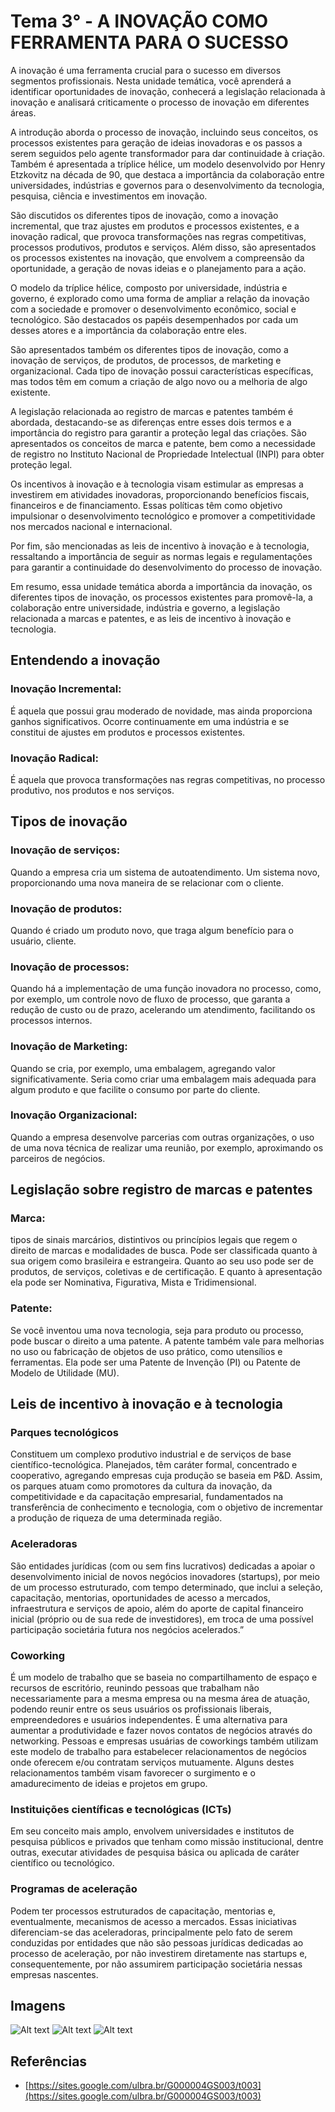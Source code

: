 # Tema 3° - A INOVAÇÃO COMO FERRAMENTA PARA O SUCESSO

A inovação é uma ferramenta crucial para o sucesso em diversos segmentos profissionais. Nesta unidade temática, você aprenderá a identificar oportunidades de inovação, conhecerá a legislação relacionada à inovação e analisará criticamente o processo de inovação em diferentes áreas.

A introdução aborda o processo de inovação, incluindo seus conceitos, os processos existentes para geração de ideias inovadoras e os passos a serem seguidos pelo agente transformador para dar continuidade à criação. Também é apresentada a tríplice hélice, um modelo desenvolvido por Henry Etzkovitz na década de 90, que destaca a importância da colaboração entre universidades, indústrias e governos para o desenvolvimento da tecnologia, pesquisa, ciência e investimentos em inovação.

São discutidos os diferentes tipos de inovação, como a inovação incremental, que traz ajustes em produtos e processos existentes, e a inovação radical, que provoca transformações nas regras competitivas, processos produtivos, produtos e serviços. Além disso, são apresentados os processos existentes na inovação, que envolvem a compreensão da oportunidade, a geração de novas ideias e o planejamento para a ação.

O modelo da tríplice hélice, composto por universidade, indústria e governo, é explorado como uma forma de ampliar a relação da inovação com a sociedade e promover o desenvolvimento econômico, social e tecnológico. São destacados os papéis desempenhados por cada um desses atores e a importância da colaboração entre eles.

São apresentados também os diferentes tipos de inovação, como a inovação de serviços, de produtos, de processos, de marketing e organizacional. Cada tipo de inovação possui características específicas, mas todos têm em comum a criação de algo novo ou a melhoria de algo existente.

A legislação relacionada ao registro de marcas e patentes também é abordada, destacando-se as diferenças entre esses dois termos e a importância do registro para garantir a proteção legal das criações. São apresentados os conceitos de marca e patente, bem como a necessidade de registro no Instituto Nacional de Propriedade Intelectual (INPI) para obter proteção legal.

Os incentivos à inovação e à tecnologia visam estimular as empresas a investirem em atividades inovadoras, proporcionando benefícios fiscais, financeiros e de financiamento. Essas políticas têm como objetivo impulsionar o desenvolvimento tecnológico e promover a competitividade nos mercados nacional e internacional.

Por fim, são mencionadas as leis de incentivo à inovação e à tecnologia, ressaltando a importância de seguir as normas legais e regulamentações para garantir a continuidade do desenvolvimento do processo de inovação.

Em resumo, essa unidade temática aborda a importância da inovação, os diferentes tipos de inovação, os processos existentes para promovê-la, a colaboração entre universidade, indústria e governo, a legislação relacionada a marcas e patentes, e as leis de incentivo à inovação e tecnologia.

## Entendendo a inovação

### Inovação Incremental:

É aquela que possui grau moderado de novidade, mas ainda proporciona ganhos significativos. Ocorre continuamente em uma indústria e se constitui de ajustes em produtos e processos existentes.

### Inovação Radical:

É aquela que provoca transformações nas regras competitivas, no processo produtivo, nos produtos e nos serviços.

## Tipos de inovação

### Inovação de serviços:

Quando a empresa cria um sistema de autoatendimento. Um sistema novo, proporcionando uma nova maneira de se relacionar com o cliente.

### Inovação de produtos:

Quando é criado um produto novo, que traga algum benefício para o usuário, cliente.

### Inovação de processos:

Quando há a implementação de uma função inovadora no processo, como, por exemplo, um controle novo de fluxo de processo, que garanta a redução de custo ou de prazo, acelerando um atendimento, facilitando os processos internos.

### Inovação de Marketing:

Quando se cria, por exemplo, uma embalagem, agregando valor significativamente. Seria como criar uma embalagem mais adequada para algum produto e que facilite o consumo por parte do cliente.

### Inovação Organizacional:

Quando a empresa desenvolve parcerias com outras organizações, o uso de uma nova técnica de realizar uma reunião, por exemplo, aproximando os parceiros de negócios.

## Legislação sobre registro de marcas e patentes

### Marca:

tipos de sinais marcários, distintivos ou princípios legais que regem o direito de marcas e modalidades de busca. Pode ser classificada quanto à sua origem como brasileira e estrangeira. Quanto ao seu uso pode ser de produtos, de serviços, coletivas e de certificação. E quanto à apresentação ela pode ser Nominativa, Figurativa, Mista e Tridimensional.

### Patente:

Se você inventou uma nova tecnologia, seja para produto ou processo, pode buscar o direito a uma patente. A patente também vale para melhorias no uso ou fabricação de objetos de uso prático, como utensílios e ferramentas. Ela pode ser uma Patente de Invenção (PI) ou Patente de Modelo de Utilidade (MU).

## Leis de incentivo à inovação e à tecnologia

### Parques tecnológicos

Constituem um complexo produtivo industrial e de serviços de base científico-tecnológica. Planejados, têm caráter formal, concentrado e cooperativo, agregando empresas cuja produção se baseia em P&D. Assim, os parques atuam como promotores da cultura da inovação, da competitividade e da capacitação empresarial, fundamentados na transferência de conhecimento e tecnologia, com o objetivo de incrementar a produção de riqueza de uma determinada região.

### Aceleradoras

São entidades jurídicas (com ou sem fins lucrativos) dedicadas a apoiar o desenvolvimento inicial de novos negócios inovadores (startups), por meio de um processo estruturado, com tempo determinado, que inclui a seleção, capacitação, mentorias, oportunidades de acesso a mercados, infraestrutura e serviços de apoio, além do aporte de capital financeiro inicial (próprio ou de sua rede de investidores), em troca de uma possível participação societária futura nos negócios acelerados.”

### Coworking

É um modelo de trabalho que se baseia no compartilhamento de espaço e recursos de escritório, reunindo pessoas que trabalham não necessariamente para a mesma empresa ou na mesma área de atuação, podendo reunir entre os seus usuários os profissionais liberais, empreendedores e usuários independentes. É uma alternativa para aumentar a produtividade e fazer novos contatos de negócios através do networking. Pessoas e empresas usuárias de coworkings também utilizam este modelo de trabalho para estabelecer relacionamentos de negócios onde oferecem e/ou contratam serviços mutuamente. Alguns destes relacionamentos também visam favorecer o surgimento e o amadurecimento de ideias e projetos em grupo.

### Instituições científicas e tecnológicas (ICTs)

Em seu conceito mais amplo, envolvem universidades e institutos de pesquisa públicos e privados que tenham como missão institucional, dentre outras, executar atividades de pesquisa básica ou aplicada de caráter científico ou tecnológico.

### Programas de aceleração

Podem ter processos estruturados de capacitação, mentorias e, eventualmente, mecanismos de acesso a mercados. Essas iniciativas diferenciam-se das aceleradoras, principalmente pelo fato de serem conduzidas por entidades que não são pessoas jurídicas dedicadas ao processo de aceleração, por não investirem diretamente nas startups e, consequentemente, por não assumirem participação societária nessas empresas nascentes.

## Imagens

![Alt text](./../assets/tema-3/1.png)
![Alt text](./../assets/tema-3/2.png)
![Alt text](./../assets/tema-3/3.png)

## Referências

- [https://sites.google.com/ulbra.br/G000004GS003/t003](https://sites.google.com/ulbra.br/G000004GS003/t003)
